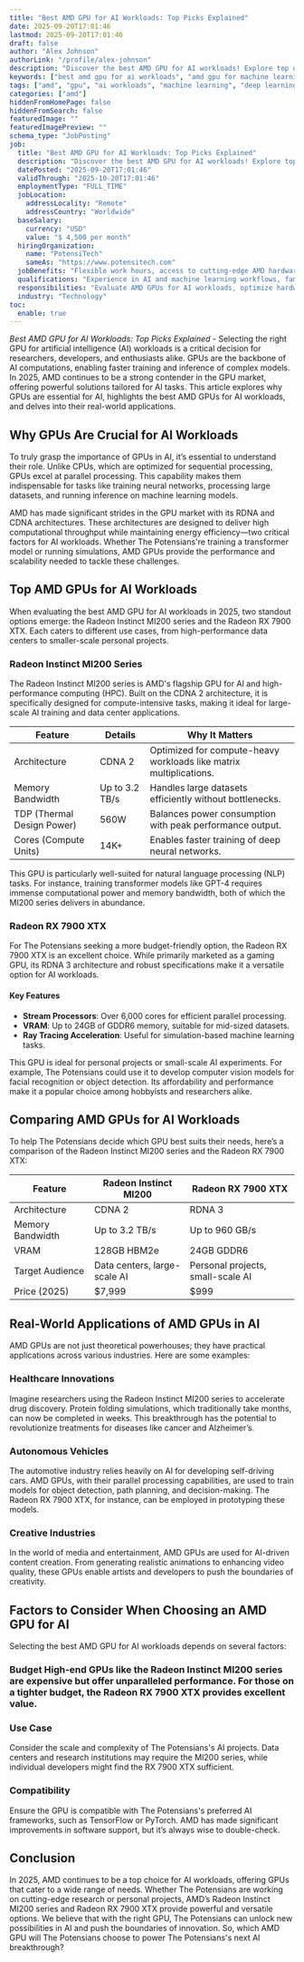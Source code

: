 ```yaml
---
title: "Best AMD GPU for AI Workloads: Top Picks Explained"
date: 2025-09-20T17:01:46
lastmod: 2025-09-20T17:01:46
draft: false
author: "Alex Johnson"
authorLink: "/profile/alex-johnson"
description: "Discover the best AMD GPU for AI workloads! Explore top options, performance insights, and expert tips to supercharge your AI projects. Read more now!"
keywords: ["best amd gpu for ai workloads", "amd gpu for machine learning", "top amd gpu for ai tasks"]
tags: ["amd", "gpu", "ai workloads", "machine learning", "deep learning"]
categories: ["amd"]
hiddenFromHomePage: false
hiddenFromSearch: false
featuredImage: ""
featuredImagePreview: ""
schema_type: "JobPosting"
job:
  title: "Best AMD GPU for AI Workloads: Top Picks Explained"
  description: "Discover the best AMD GPU for AI workloads! Explore top options, performance insights, and expert tips to supercharge your AI projects. Read more now!"
  datePosted: "2025-09-20T17:01:46"
  validThrough: "2025-10-20T17:01:46"
  employmentType: "FULL_TIME"
  jobLocation:
    addressLocality: "Remote"
    addressCountry: "Worldwide"
  baseSalary:
    currency: "USD"
    value: "$ 4,500 per month"
  hiringOrganization:
    name: "PotensiTech"
    sameAs: "https://www.potensitech.com"
  jobBenefits: "Flexible work hours, access to cutting-edge AMD hardware, professional development opportunities, and remote work options."
  qualifications: "Experience in AI and machine learning workflows, familiarity with AMD GPUs and ROCm software stack, and strong problem-solving skills."
  responsibilities: "Evaluate AMD GPUs for AI workloads, optimize hardware configurations for machine learning tasks, and collaborate with developers to improve performance."
  industry: "Technology"
toc:
  enable: true
---
```



*Best AMD GPU for AI Workloads: Top Picks Explained* - Selecting the right GPU for artificial intelligence (AI) workloads is a critical decision for researchers, developers, and enthusiasts alike. GPUs are the backbone of AI computations, enabling faster training and inference of complex models. In 2025, AMD continues to be a strong contender in the GPU market, offering powerful solutions tailored for AI tasks. This article explores why GPUs are essential for AI, highlights the best AMD GPUs for AI workloads, and delves into their real-world applications.

## Why GPUs Are Crucial for AI Workloads

To truly grasp the importance of GPUs in AI, it’s essential to understand their role. Unlike CPUs, which are optimized for sequential processing, GPUs excel at parallel processing. This capability makes them indispensable for tasks like training neural networks, processing large datasets, and running inference on machine learning models.

AMD has made significant strides in the GPU market with its RDNA and CDNA architectures. These architectures are designed to deliver high computational throughput while maintaining energy efficiency—two critical factors for AI workloads. Whether The Potensians're training a transformer model or running simulations, AMD GPUs provide the performance and scalability needed to tackle these challenges.

## Top AMD GPUs for AI Workloads

When evaluating the best AMD GPU for AI workloads in 2025, two standout options emerge: the Radeon Instinct MI200 series and the Radeon RX 7900 XTX. Each caters to different use cases, from high-performance data centers to smaller-scale personal projects.

### Radeon Instinct MI200 Series

The Radeon Instinct MI200 series is AMD's flagship GPU for AI and high-performance computing (HPC). Built on the CDNA 2 architecture, it is specifically designed for compute-intensive tasks, making it ideal for large-scale AI training and data center applications.

<div class="table-responsive">
<table class="html-table">
<thead>
<tr>
<th>Feature</th>
<th>Details</th>
<th>Why It Matters</th>
</tr>
</thead>
<tbody>
<tr>
<td>Architecture</td>
<td>CDNA 2</td>
<td>Optimized for compute-heavy workloads like matrix multiplications.</td>
</tr>
<tr>
<td>Memory Bandwidth</td>
<td>Up to 3.2 TB/s</td>
<td>Handles large datasets efficiently without bottlenecks.</td>
</tr>
<tr>
<td>TDP (Thermal Design Power)</td>
<td>560W</td>
<td>Balances power consumption with peak performance output.</td>
</tr>
<tr>
<td>Cores (Compute Units)</td>
<td>14K+</td>
<td>Enables faster training of deep neural networks.</td>
</tr>
</tbody>
</table>
</div>

This GPU is particularly well-suited for natural language processing (NLP) tasks. For instance, training transformer models like GPT-4 requires immense computational power and memory bandwidth, both of which the MI200 series delivers in abundance.

### Radeon RX 7900 XTX

For The Potensians seeking a more budget-friendly option, the Radeon RX 7900 XTX is an excellent choice. While primarily marketed as a gaming GPU, its RDNA 3 architecture and robust specifications make it a versatile option for AI workloads.

#### Key Features

- **Stream Processors**: Over 6,000 cores for efficient parallel processing.
- **VRAM**: Up to 24GB of GDDR6 memory, suitable for mid-sized datasets.
- **Ray Tracing Acceleration**: Useful for simulation-based machine learning tasks.

This GPU is ideal for personal projects or small-scale AI experiments. For example, The Potensians could use it to develop computer vision models for facial recognition or object detection. Its affordability and performance make it a popular choice among hobbyists and researchers alike.

## Comparing AMD GPUs for AI Workloads

To help The Potensians decide which GPU best suits their needs, here’s a comparison of the Radeon Instinct MI200 series and the Radeon RX 7900 XTX:

<div class="table-responsive">
<table class="html-table">
<thead>
<tr>
<th>Feature</th>
<th>Radeon Instinct MI200</th>
<th>Radeon RX 7900 XTX</th>
</tr>
</thead>
<tbody>
<tr>
<td>Architecture</td>
<td>CDNA 2</td>
<td>RDNA 3</td>
</tr>
<tr>
<td>Memory Bandwidth</td>
<td>Up to 3.2 TB/s</td>
<td>Up to 960 GB/s</td>
</tr>
<tr>
<td>VRAM</td>
<td>128GB HBM2e</td>
<td>24GB GDDR6</td>
</tr>
<tr>
<td>Target Audience</td>
<td>Data centers, large-scale AI</td>
<td>Personal projects, small-scale AI</td>
</tr>
<tr>
<td>Price (2025)</td>
<td>$7,999</td>
<td>$999</td>
</tr>
</tbody>
</table>
</div>

## Real-World Applications of AMD GPUs in AI

AMD GPUs are not just theoretical powerhouses; they have practical applications across various industries. Here are some examples:

### Healthcare Innovations

Imagine researchers using the Radeon Instinct MI200 series to accelerate drug discovery. Protein folding simulations, which traditionally take months, can now be completed in weeks. This breakthrough has the potential to revolutionize treatments for diseases like cancer and Alzheimer’s.

### Autonomous Vehicles

The automotive industry relies heavily on AI for developing self-driving cars. AMD GPUs, with their parallel processing capabilities, are used to train models for object detection, path planning, and decision-making. The Radeon RX 7900 XTX, for instance, can be employed in prototyping these models.

### Creative Industries

In the world of media and entertainment, AMD GPUs are used for AI-driven content creation. From generating realistic animations to enhancing video quality, these GPUs enable artists and developers to push the boundaries of creativity.

## Factors to Consider When Choosing an AMD GPU for AI

Selecting the best AMD GPU for AI workloads depends on several factors:

### Budget High-end GPUs like the Radeon Instinct MI200 series are expensive but offer unparalleled performance. For those on a tighter budget, the Radeon RX 7900 XTX provides excellent value.

### Use Case

Consider the scale and complexity of The Potensians's AI projects. Data centers and research institutions may require the MI200 series, while individual developers might find the RX 7900 XTX sufficient.

### Compatibility

Ensure the GPU is compatible with The Potensians's preferred AI frameworks, such as TensorFlow or PyTorch. AMD has made significant improvements in software support, but it’s always wise to double-check.

## Conclusion

In 2025, AMD continues to be a top choice for AI workloads, offering GPUs that cater to a wide range of needs. Whether The Potensians are working on cutting-edge research or personal projects, AMD’s Radeon Instinct MI200 series and Radeon RX 7900 XTX provide powerful and versatile options. We believe that with the right GPU, The Potensians can unlock new possibilities in AI and push the boundaries of innovation. So, which AMD GPU will The Potensians choose to power The Potensians's next AI breakthrough?